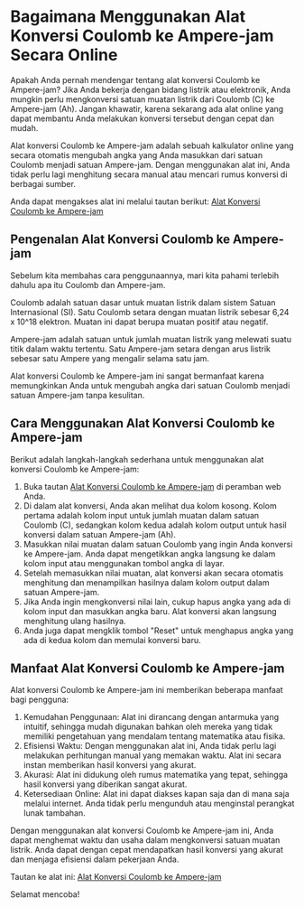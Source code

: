 Bagaimana Menggunakan Alat Konversi Coulomb ke Ampere-jam Secara Online
=======================================================================

Apakah Anda pernah mendengar tentang alat konversi Coulomb ke Ampere-jam? Jika Anda bekerja dengan bidang listrik atau elektronik, Anda mungkin perlu mengkonversi satuan muatan listrik dari Coulomb (C) ke Ampere-jam (Ah). Jangan khawatir, karena sekarang ada alat online yang dapat membantu Anda melakukan konversi tersebut dengan cepat dan mudah.

Alat konversi Coulomb ke Ampere-jam adalah sebuah kalkulator online yang secara otomatis mengubah angka yang Anda masukkan dari satuan Coulomb menjadi satuan Ampere-jam. Dengan menggunakan alat ini, Anda tidak perlu lagi menghitung secara manual atau mencari rumus konversi di berbagai sumber.

Anda dapat mengakses alat ini melalui tautan berikut: [Alat Konversi Coulomb ke Ampere-jam](https://www.onlinecalculatorsfree.com/id/convert/coulomb-to-ampere-hours.html)

Pengenalan Alat Konversi Coulomb ke Ampere-jam
----------------------------------------------

Sebelum kita membahas cara penggunaannya, mari kita pahami terlebih dahulu apa itu Coulomb dan Ampere-jam.

Coulomb adalah satuan dasar untuk muatan listrik dalam sistem Satuan Internasional (SI). Satu Coulomb setara dengan muatan listrik sebesar 6,24 x 10^18 elektron. Muatan ini dapat berupa muatan positif atau negatif.

Ampere-jam adalah satuan untuk jumlah muatan listrik yang melewati suatu titik dalam waktu tertentu. Satu Ampere-jam setara dengan arus listrik sebesar satu Ampere yang mengalir selama satu jam.

Alat konversi Coulomb ke Ampere-jam ini sangat bermanfaat karena memungkinkan Anda untuk mengubah angka dari satuan Coulomb menjadi satuan Ampere-jam tanpa kesulitan.

Cara Menggunakan Alat Konversi Coulomb ke Ampere-jam
----------------------------------------------------

Berikut adalah langkah-langkah sederhana untuk menggunakan alat konversi Coulomb ke Ampere-jam:

1. Buka tautan [Alat Konversi Coulomb ke Ampere-jam](https://www.onlinecalculatorsfree.com/id/convert/coulomb-to-ampere-hours.html) di peramban web Anda.
2. Di dalam alat konversi, Anda akan melihat dua kolom kosong. Kolom pertama adalah kolom input untuk jumlah muatan dalam satuan Coulomb (C), sedangkan kolom kedua adalah kolom output untuk hasil konversi dalam satuan Ampere-jam (Ah).
3. Masukkan nilai muatan dalam satuan Coulomb yang ingin Anda konversi ke Ampere-jam. Anda dapat mengetikkan angka langsung ke dalam kolom input atau menggunakan tombol angka di layar.
4. Setelah memasukkan nilai muatan, alat konversi akan secara otomatis menghitung dan menampilkan hasilnya dalam kolom output dalam satuan Ampere-jam.
5. Jika Anda ingin mengkonversi nilai lain, cukup hapus angka yang ada di kolom input dan masukkan angka baru. Alat konversi akan langsung menghitung ulang hasilnya.
6. Anda juga dapat mengklik tombol "Reset" untuk menghapus angka yang ada di kedua kolom dan memulai konversi baru.

Manfaat Alat Konversi Coulomb ke Ampere-jam
-------------------------------------------

Alat konversi Coulomb ke Ampere-jam ini memberikan beberapa manfaat bagi pengguna:

1. Kemudahan Penggunaan: Alat ini dirancang dengan antarmuka yang intuitif, sehingga mudah digunakan bahkan oleh mereka yang tidak memiliki pengetahuan yang mendalam tentang matematika atau fisika.
2. Efisiensi Waktu: Dengan menggunakan alat ini, Anda tidak perlu lagi melakukan perhitungan manual yang memakan waktu. Alat ini secara instan memberikan hasil konversi yang akurat.
3. Akurasi: Alat ini didukung oleh rumus matematika yang tepat, sehingga hasil konversi yang diberikan sangat akurat.
4. Ketersediaan Online: Alat ini dapat diakses kapan saja dan di mana saja melalui internet. Anda tidak perlu mengunduh atau menginstal perangkat lunak tambahan.

Dengan menggunakan alat konversi Coulomb ke Ampere-jam ini, Anda dapat menghemat waktu dan usaha dalam mengkonversi satuan muatan listrik. Anda dapat dengan cepat mendapatkan hasil konversi yang akurat dan menjaga efisiensi dalam pekerjaan Anda.

Tautan ke alat ini: [Alat Konversi Coulomb ke Ampere-jam](https://www.onlinecalculatorsfree.com/id/convert/coulomb-to-ampere-hours.html)

Selamat mencoba!